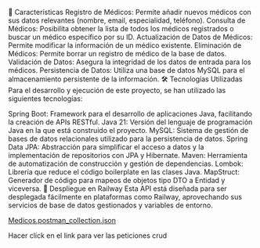 
🚀 Características
Registro de Médicos: Permite añadir nuevos médicos con sus datos relevantes (nombre, email, especialidad, teléfono).
Consulta de Médicos: Posibilita obtener la lista de todos los médicos registrados o buscar un médico específico por su ID.
Actualización de Datos de Médicos: Permite modificar la información de un médico existente.
Eliminación de Médicos: Permite borrar un registro de médico de la base de datos.
Validación de Datos: Asegura la integridad de los datos de entrada para los médicos.
Persistencia de Datos: Utiliza una base de datos MySQL para el almacenamiento persistente de la información.
🛠️ Tecnologías Utilizadas
Para el desarrollo y ejecución de este proyecto, se han utilizado las siguientes tecnologías:

Spring Boot: Framework para el desarrollo de aplicaciones Java, facilitando la creación de APIs RESTful.
Java 21: Versión del lenguaje de programación Java en la que está construido el proyecto.
MySQL: Sistema de gestión de bases de datos relacionales utilizado para la persistencia de datos.
Spring Data JPA: Abstracción para simplificar el acceso a datos y la implementación de repositorios con JPA y Hibernate.
Maven: Herramienta de automatización de construcción y gestión de dependencias.
Lombok: Librería que reduce el código boilerplate en las clases Java.
MapStruct: Generador de código para mapeos de objetos tipo DTO a Entidad y viceversa.
🚀 Despliegue en Railway
Esta API está diseñada para ser desplegada fácilmente en plataformas como Railway, aprovechando sus servicios de base de datos gestionados y variables de entorno.


[Medicos.postman_collection.json](https://github.com/user-attachments/files/20306801/Medicos.postman_collection.json)

Hacer click en el link para ver las peticiones crud
